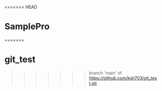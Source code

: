 <<<<<<< HEAD
# SamplePro
=======
# git_test
>>>>>>> branch 'main' of https://github.com/ksh703/git_test.git
